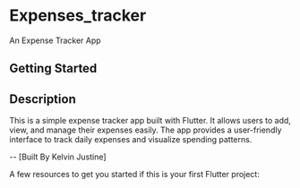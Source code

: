 # Expenses_tracker

An Expense Tracker App 

## Getting Started

## Description
This is a simple expense tracker app built with Flutter.
It allows users to add, view, and manage their expenses easily. The app provides a user-friendly interface to track daily expenses and visualize spending patterns.

-- [Built By Kelvin Justine]

A few resources to get you started if this is your first Flutter project:


